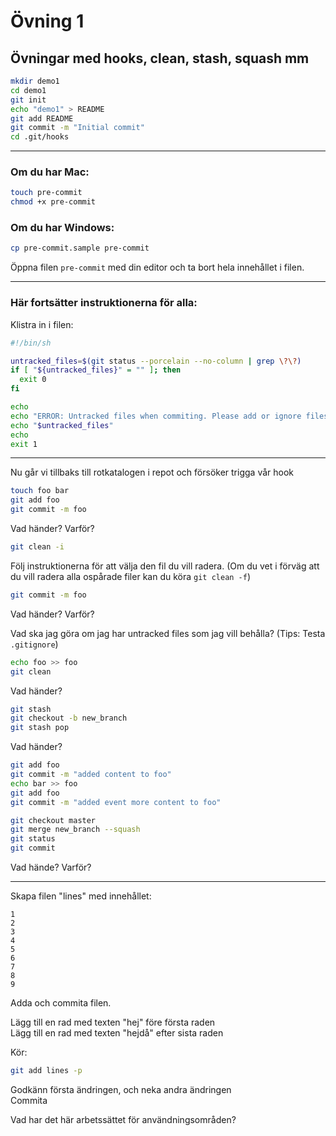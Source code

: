 # Övning 1
## Övningar med hooks, clean, stash, squash mm

```sh
mkdir demo1
cd demo1
git init
echo "demo1" > README
git add README
git commit -m "Initial commit"
cd .git/hooks
```

---

### Om du har Mac:
```sh
touch pre-commit
chmod +x pre-commit
```

### Om du har Windows:
```sh
cp pre-commit.sample pre-commit
```
Öppna filen `pre-commit` med din editor och ta bort
 hela innehållet i filen.

---

### Här fortsätter instruktionerna för alla:

Klistra in i filen:
```sh
#!/bin/sh

untracked_files=$(git status --porcelain --no-column | grep \?\?)
if [ "${untracked_files}" = "" ]; then
  exit 0
fi

echo
echo "ERROR: Untracked files when commiting. Please add or ignore files"
echo "$untracked_files"
echo
exit 1
```

---

Nu går vi tillbaks till rotkatalogen i repot och försöker trigga vår hook

```sh 
touch foo bar
git add foo
git commit -m foo
```
Vad händer? Varför?

```sh
git clean -i
```

Följ instruktionerna för att välja den fil du vill radera. (Om du vet i
 förväg att du vill radera alla ospårade filer kan du köra `git clean -f`)

```sh
git commit -m foo
```
Vad händer? Varför?

Vad ska jag göra om jag har untracked files som jag vill behålla? (Tips: Testa `.gitignore`)

```sh
echo foo >> foo
git clean
```
Vad händer?
```sh
git stash
git checkout -b new_branch
git stash pop
```
Vad händer?
```sh
git add foo
git commit -m "added content to foo"
echo bar >> foo
git add foo
git commit -m "added event more content to foo"

git checkout master
git merge new_branch --squash
git status
git commit
```
Vad hände? Varför?

---

Skapa filen "lines" med innehållet:
```
1
2
3
4
5
6
7
8
9
```
Adda och commita filen.

Lägg till en rad med texten "hej" före första raden  
Lägg till en rad med texten "hejdå" efter sista raden

Kör:
```sh
git add lines -p
```
Godkänn första ändringen, och neka andra ändringen  
Commita 

Vad har det här arbetssättet för användningsområden?
